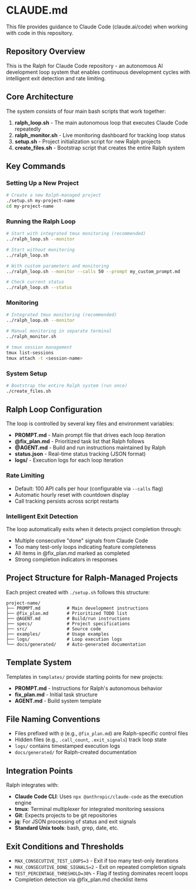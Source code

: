 # CLAUDE.md

This file provides guidance to Claude Code (claude.ai/code) when working with code in this repository.

## Repository Overview

This is the Ralph for Claude Code repository - an autonomous AI development loop system that enables continuous development cycles with intelligent exit detection and rate limiting.

## Core Architecture

The system consists of four main bash scripts that work together:

1. **ralph_loop.sh** - The main autonomous loop that executes Claude Code repeatedly
2. **ralph_monitor.sh** - Live monitoring dashboard for tracking loop status
3. **setup.sh** - Project initialization script for new Ralph projects
4. **create_files.sh** - Bootstrap script that creates the entire Ralph system

## Key Commands

### Setting Up a New Project
```bash
# Create a new Ralph-managed project
./setup.sh my-project-name
cd my-project-name
```

### Running the Ralph Loop
```bash
# Start with integrated tmux monitoring (recommended)
../ralph_loop.sh --monitor

# Start without monitoring
../ralph_loop.sh

# With custom parameters and monitoring
../ralph_loop.sh --monitor --calls 50 --prompt my_custom_prompt.md

# Check current status
../ralph_loop.sh --status
```

### Monitoring
```bash
# Integrated tmux monitoring (recommended)
../ralph_loop.sh --monitor

# Manual monitoring in separate terminal
../ralph_monitor.sh

# tmux session management
tmux list-sessions
tmux attach -t <session-name>
```

### System Setup
```bash
# Bootstrap the entire Ralph system (run once)
./create_files.sh
```

## Ralph Loop Configuration

The loop is controlled by several key files and environment variables:

- **PROMPT.md** - Main prompt file that drives each loop iteration
- **@fix_plan.md** - Prioritized task list that Ralph follows
- **@AGENT.md** - Build and run instructions maintained by Ralph
- **status.json** - Real-time status tracking (JSON format)
- **logs/** - Execution logs for each loop iteration

### Rate Limiting
- Default: 100 API calls per hour (configurable via `--calls` flag)
- Automatic hourly reset with countdown display
- Call tracking persists across script restarts

### Intelligent Exit Detection
The loop automatically exits when it detects project completion through:
- Multiple consecutive "done" signals from Claude Code
- Too many test-only loops indicating feature completeness
- All items in @fix_plan.md marked as completed
- Strong completion indicators in responses

## Project Structure for Ralph-Managed Projects

Each project created with `./setup.sh` follows this structure:
```
project-name/
├── PROMPT.md          # Main development instructions
├── @fix_plan.md       # Prioritized TODO list
├── @AGENT.md          # Build/run instructions
├── specs/             # Project specifications
├── src/               # Source code
├── examples/          # Usage examples
├── logs/              # Loop execution logs
└── docs/generated/    # Auto-generated documentation
```

## Template System

Templates in `templates/` provide starting points for new projects:
- **PROMPT.md** - Instructions for Ralph's autonomous behavior
- **fix_plan.md** - Initial task structure
- **AGENT.md** - Build system template

## File Naming Conventions

- Files prefixed with `@` (e.g., `@fix_plan.md`) are Ralph-specific control files
- Hidden files (e.g., `.call_count`, `.exit_signals`) track loop state
- `logs/` contains timestamped execution logs
- `docs/generated/` for Ralph-created documentation

## Integration Points

Ralph integrates with:
- **Claude Code CLI**: Uses `npx @anthropic/claude-code` as the execution engine
- **tmux**: Terminal multiplexer for integrated monitoring sessions
- **Git**: Expects projects to be git repositories
- **jq**: For JSON processing of status and exit signals
- **Standard Unix tools**: bash, grep, date, etc.

## Exit Conditions and Thresholds

- `MAX_CONSECUTIVE_TEST_LOOPS=3` - Exit if too many test-only iterations
- `MAX_CONSECUTIVE_DONE_SIGNALS=2` - Exit on repeated completion signals
- `TEST_PERCENTAGE_THRESHOLD=30%` - Flag if testing dominates recent loops
- Completion detection via @fix_plan.md checklist items